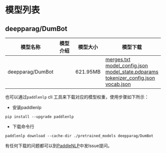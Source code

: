 #  模型列表

## deepparag/DumBot

| 模型名称 | 模型介绍 | 模型大小  | 模型下载 |
| --- | --- | --- | --- |
|deepparag/DumBot|  | 621.95MB | [merges.txt](https://bj.bcebos.com/paddlenlp/models/community/deepparag/DumBot/merges.txt)<br>[model_config.json](https://bj.bcebos.com/paddlenlp/models/community/deepparag/DumBot/model_config.json)<br>[model_state.pdparams](https://bj.bcebos.com/paddlenlp/models/community/deepparag/DumBot/model_state.pdparams)<br>[tokenizer_config.json](https://bj.bcebos.com/paddlenlp/models/community/deepparag/DumBot/tokenizer_config.json)<br>[vocab.json](https://bj.bcebos.com/paddlenlp/models/community/deepparag/DumBot/vocab.json) |

也可以通过`paddlenlp` cli 工具来下载对应的模型权重，使用步骤如下所示：

* 安装paddlenlp

```shell
pip install --upgrade paddlenlp
```

* 下载命令行

```shell
paddlenlp download --cache-dir ./pretrained_models deepparag/DumBot
```

有任何下载的问题都可以到[PaddleNLP](https://github.com/PaddlePaddle/PaddleNLP)中发Issue提问。